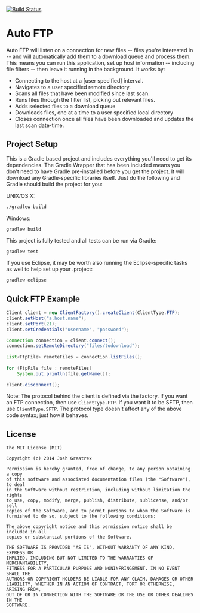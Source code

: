 [![Build Status](https://travis-ci.org/JAGFin1/auto-ftp.png?branch=master)](https://travis-ci.org/JAGFin1/auto-ftp)

Auto FTP
========

Auto FTP will listen on a connection for new files -- files you're interested in -- and will automatically add them to a download queue and process them. This means you can run this application, set up host information -- including file filters -- then leave it running in the background. It works by:

- Connecting to the host at a [user specified] interval.
- Navigates to a user specified remote directory.
- Scans all files that have been modified since last scan.
- Runs files through the filter list, picking out relevant files.
- Adds selected files to a download queue
- Downloads files, one at a time to a user specified local directory
- Closes connection once all files have been downloaded and updates the last scan date-time.


Project Setup
-------------

This is a Gradle based project and includes everything you'll need to get its dependencies. The Gradle Wrapper that has been included means you don't need to have Gradle pre-installed before you get the project. It will download any Gradle-specific libraries itself. Just do the following and Gradle should build the project for you:

UNIX/OS X:
```bash
./gradlew build
```

Windows:
```bash
gradlew build
```

This project is fully tested and all tests can be run via Gradle:
```bash
gradlew test
```

If you use Eclipse, it may be worth also running the Eclipse-specific tasks as well to help set up your .project:
```bash
gradlew eclipse
```

Quick FTP Example
-----------------
```java
Client client = new ClientFactory().createClient(ClientType.FTP);
client.setHost("a.host.name");
client.setPort(21);
client.setCredentials("username", "password");

Connection connection = client.connect();
connection.setRemoteDirectory("files/todownload");
  
List<FtpFile> remoteFiles = connection.listFiles();
  
for (FtpFile file : remoteFiles)
    System.out.println(file.getName());
    
client.disconnect();
```

Note: The protocol behind the client is defined via the factory. If you want an FTP connection, then use `ClientType.FTP`. If you want it to be SFTP, then use `ClientType.SFTP`. The protocol type doesn't affect any of the above code syntax; just how it behaves.

License
-------

```
The MIT License (MIT)

Copyright (c) 2014 Josh Greatrex

Permission is hereby granted, free of charge, to any person obtaining a copy
of this software and associated documentation files (the "Software"), to deal
in the Software without restriction, including without limitation the rights
to use, copy, modify, merge, publish, distribute, sublicense, and/or sell
copies of the Software, and to permit persons to whom the Software is
furnished to do so, subject to the following conditions:

The above copyright notice and this permission notice shall be included in all
copies or substantial portions of the Software.

THE SOFTWARE IS PROVIDED "AS IS", WITHOUT WARRANTY OF ANY KIND, EXPRESS OR
IMPLIED, INCLUDING BUT NOT LIMITED TO THE WARRANTIES OF MERCHANTABILITY,
FITNESS FOR A PARTICULAR PURPOSE AND NONINFRINGEMENT. IN NO EVENT SHALL THE
AUTHORS OR COPYRIGHT HOLDERS BE LIABLE FOR ANY CLAIM, DAMAGES OR OTHER
LIABILITY, WHETHER IN AN ACTION OF CONTRACT, TORT OR OTHERWISE, ARISING FROM,
OUT OF OR IN CONNECTION WITH THE SOFTWARE OR THE USE OR OTHER DEALINGS IN THE
SOFTWARE.
```

